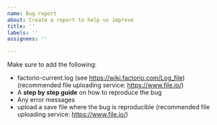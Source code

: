 ```yaml
---
name: Bug report
about: Create a report to help us improve
title: ''
labels: ''
assignees: ''

---
```


Make sure to add the following:

* factorio-current.log (see https://wiki.factorio.com/Log_file) (recommended file uploading service: https://www.file.io/)
* A __step by step guide__ on how to reproduce the bug
* Any error messages
* upload a save file where the bug is reproducible (recommended file uploading service: https://www.file.io/)
